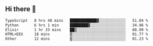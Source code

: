 ## Hi there 👋

<!--
**whirlun/whirlun** is a ✨ _special_ ✨ repository because its `README.md` (this file) appears on your GitHub profile.

Here are some ideas to get you started:

- 🔭 I’m currently working on ...
- 🌱 I’m currently learning ...
- 👯 I’m looking to collaborate on ...
- 🤔 I’m looking for help with ...
- 💬 Ask me about ...
- 📫 How to reach me: ...
- 😄 Pronouns: ...
- ⚡ Fun fact: ...
-->
<!--START_SECTION:waka-->

```txt
TypeScript   8 hrs 48 mins   ████████████▓░░░░░░░░░░░░   51.04 %
Python       6 hrs 1 min     ████████▓░░░░░░░░░░░░░░░░   34.96 %
Elixir       1 hr 33 mins    ██▒░░░░░░░░░░░░░░░░░░░░░░   08.99 %
HTML+EEX     18 mins         ▒░░░░░░░░░░░░░░░░░░░░░░░░   01.77 %
Other        12 mins         ▒░░░░░░░░░░░░░░░░░░░░░░░░   01.23 %
```

<!--END_SECTION:waka-->
